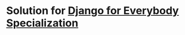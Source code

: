 # Solution for [Django for Everybody Specialization](https://www.coursera.org/specializations/django)
